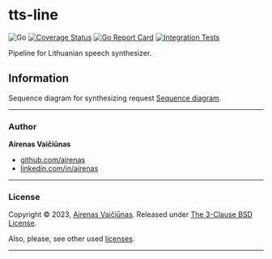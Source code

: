 # tts-line

![Go](https://github.com/airenas/tts-line/workflows/Go/badge.svg) [![Coverage Status](https://coveralls.io/repos/github/airenas/tts-line/badge.svg?branch=main)](https://coveralls.io/github/airenas/tts-line?branch=main) [![Go Report Card](https://goreportcard.com/badge/github.com/airenas/tts-line)](https://goreportcard.com/report/github.com/airenas/tts-line) [![Integration Tests](https://github.com/airenas/tts-line/actions/workflows/integration.yml/badge.svg)](https://github.com/airenas/tts-line/actions/workflows/integration.yml)

Pipeline for Lithuanian speech synthesizer.

## Information

Sequence diagram for synthesizing request [Sequence diagram](./info/tts.png).

---
### Author

**Airenas Vaičiūnas**
 
* [github.com/airenas](https://github.com/airenas/)
* [linkedin.com/in/airenas](https://www.linkedin.com/in/airenas/)


---
### License

Copyright © 2023, [Airenas Vaičiūnas](https://github.com/airenas).
Released under [The 3-Clause BSD License](LICENSE).

Also, please, see other used [licenses](Licenses/).

---